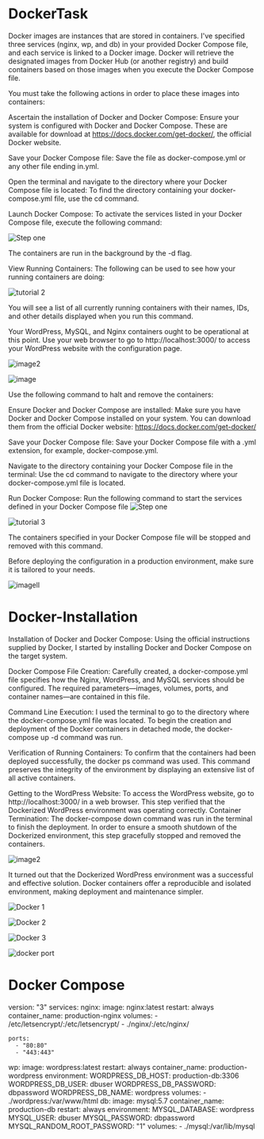 # DockerTask


Docker images are instances that are stored in containers. I've specified three services (nginx, wp, and db) in your provided Docker Compose file, and each service is linked to a Docker image. Docker will retrieve the designated images from Docker Hub (or another registry) and build containers based on those images when you execute the Docker Compose file.

You must take the following actions in order to place these images into containers:

Ascertain the installation of Docker and Docker Compose:
Ensure your system is configured with Docker and Docker Compose. These are available for download at https://docs.docker.com/get-docker/, the official Docker website.

Save your Docker Compose file: Save the file as docker-compose.yml or any other file ending in.yml.

Open the terminal and navigate to the directory where your Docker Compose file is located:
To find the directory containing your docker-compose.yml file, use the cd command.

Launch Docker Compose:
To activate the services listed in your Docker Compose file, execute the following command:

![Step one](https://github.com/DavidWorkGitHub/Docker-Task/assets/65865159/18d439a4-d727-4af9-bbaf-3c2bb4d6fb2d)

The containers are run in the background by the -d flag.

View Running Containers: The following can be used to see how your running containers are doing:

![tutorial 2](https://github.com/DavidWorkGitHub/Docker-Task/assets/65865159/dc1fbd61-eb4c-4a82-b222-aeb02ba50668)

You will see a list of all currently running containers with their names, IDs, and other details displayed when you run this command.

Your WordPress, MySQL, and Nginx containers ought to be operational at this point. Use your web browser to go to http://localhost:3000/ to access your WordPress website with the configuration page.


![image2](https://github.com/DavidWorkGitHub/Docker-Task/assets/65865159/62a2bdeb-1acf-4316-a914-5a3924fb3412)


![image](https://github.com/DavidWorkGitHub/Docker-Task/assets/65865159/39f824d7-24de-4818-ac29-b4019a79afd7)



Use the following command to halt and remove the containers:





Ensure Docker and Docker Compose are installed:
Make sure you have Docker and Docker Compose installed on your system. You can download them from the official Docker website: https://docs.docker.com/get-docker/

Save your Docker Compose file:
Save your Docker Compose file with a .yml extension, for example, docker-compose.yml.

Navigate to the directory containing your Docker Compose file in the terminal:
Use the cd command to navigate to the directory where your docker-compose.yml file is located.

Run Docker Compose:
Run the following command to start the services defined in your Docker Compose file
![Step one](https://github.com/DavidWorkGitHub/Docker-Task/assets/65865159/16e37ef6-b402-4de5-913c-aac98796451b)

![tutorial 3](https://github.com/DavidWorkGitHub/Docker-Task/assets/65865159/a4ba8010-5218-4d9f-8f00-a04d2bada3bd)


The containers specified in your Docker Compose file will be stopped and removed with this command.

Before deploying the configuration in a production environment, make sure it is tailored to your needs.

![imagell](https://github.com/DavidWorkGitHub/Docker-Task/assets/65865159/49548270-88a6-4093-8b14-d789434f4207)


# Docker-Installation 
Installation of Docker and Docker Compose: Using the official instructions supplied by Docker, I started by installing Docker and Docker Compose on the target system.


Docker Compose File Creation: Carefully created, a docker-compose.yml file specifies how the Nginx, WordPress, and MySQL services should be configured. The required parameters—images, volumes, ports, and container names—are contained in this file.


Command Line Execution: I used the terminal to go to the directory where the docker-compose.yml file was located. To begin the creation and deployment of the Docker containers in detached mode, the docker-compose up -d command was run.


Verification of Running Containers: To confirm that the containers had been deployed successfully, the docker ps command was used. This command preserves the integrity of the environment by displaying an extensive list of all active containers.


Getting to the WordPress Website: To access the WordPress website, go to http://localhost:3000/ in a web browser. This step verified that the Dockerized WordPress environment was operating correctly.
Container Termination: The docker-compose down command was run in the terminal to finish the deployment. In order to ensure a smooth shutdown of the Dockerized environment, this step gracefully stopped and removed the containers.

![image2](https://github.com/DavidWorkGitHub/Docker-Task/assets/65865159/62a2bdeb-1acf-4316-a914-5a3924fb3412)


It turned out that the Dockerized WordPress environment was a successful and effective solution. Docker containers offer a reproducible and isolated environment, making deployment and maintenance simpler.



![Docker 1](https://github.com/DavidWorkGitHub/Docker-Task/assets/65865159/4104ea06-037f-40d4-a550-4c932f5465f6)


![Docker 2](https://github.com/DavidWorkGitHub/Docker-Task/assets/65865159/3f60198d-8ae9-472a-ae36-0b92ea9fdd36)


![Docker 3](https://github.com/DavidWorkGitHub/Docker-Task/assets/65865159/53f01f3d-2be2-4a80-bddb-af7d9eec3e3c)


![docker port](https://github.com/DavidWorkGitHub/Docker-Task/assets/65865159/b119666f-ee98-4889-bd72-ae29338d7f1a)




# Docker Compose

version: "3"
services:
  nginx: 
    image: nginx:latest
    restart: always
    container_name: production-nginx
    volumes:
      - /etc/letsencrypt/:/etc/letsencrypt/
      - ./nginx/:/etc/nginx/

      
    ports:
      - "80:80"
      - "443:443"
  wp:
    image: wordpress:latest
    restart: always
    container_name: production-wordpress
    environment:
      WORDPRESS_DB_HOST: production-db:3306
      WORDPRESS_DB_USER: dbuser
      WORDPRESS_DB_PASSWORD: dbpassword
      WORDPRESS_DB_NAME: wordpress
    volumes:
      - ./wordpress:/var/www/html
  db:
    image: mysql:5.7
    container_name: production-db
    restart: always
    environment:
      MYSQL_DATABASE: wordpress
      MYSQL_USER: dbuser
      MYSQL_PASSWORD: dbpassword
      MYSQL_RANDOM_ROOT_PASSWORD: "1"
    volumes:
      - ./mysql:/var/lib/mysql
